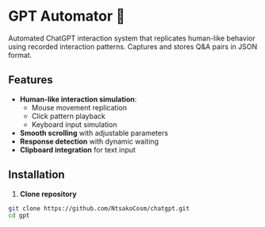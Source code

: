 # GPT Automator 🤖

Automated ChatGPT interaction system that replicates human-like behavior using recorded interaction patterns. Captures and stores Q&A pairs in JSON format.

## Features

- **Human-like interaction simulation**:
  - Mouse movement replication
  - Click pattern playback
  - Keyboard input simulation
- **Smooth scrolling** with adjustable parameters
- **Response detection** with dynamic waiting
- **Clipboard integration** for text input


## Installation

1. **Clone repository**
```bash
git clone https://github.com/NtsakoCosm/chatgpt.git
cd gpt